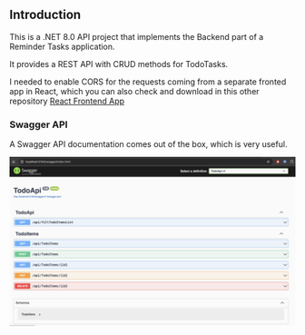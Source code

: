 
## Introduction

This is a .NET 8.0 API project that implements the Backend part of a Reminder Tasks application.

It provides a REST API with CRUD methods for TodoTasks.

I needed to enable CORS for the requests coming from a separate fronted app in React, which you can also check and download in this other repository [React Frontend App](https://github.com/dantgn/reminder-tasks-frontend)

### Swagger API
A Swagger API documentation comes out of the box, which is very useful.

![alt text](public/swagger_api_docs.png)


